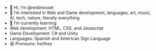 - 👋 Hi, I’m @reidmossel
- 👀 I’m interested in Web and Game development, languages, art, music, AI, tech, nature, literally everything
- 🌱 I’m currently learning:
-   Web development: HTML, CSS, and Javascript
-   Game Development: C# and Unity
-   Languages: Spanish and American Sign Language
- 😄 Pronouns: he/they

<!---
reidmossel/reidmossel is a ✨ special ✨ repository because its `README.md` (this file) appears on your GitHub profile.
You can click the Preview link to take a look at your changes.
--->
